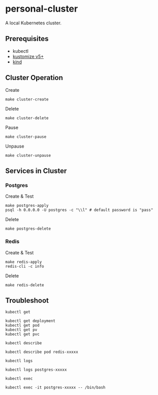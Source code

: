 # personal-cluster

A local Kubernetes cluster.

## Prerequisites

* kubectl
* [kustomize v5+](https://github.com/kubernetes-sigs/kustomize)
* [kind](https://kind.sigs.k8s.io/)

## Cluster Operation

Create

```shell
make cluster-create
```

Delete

```shell
make cluster-delete
```

Pause

```shell
make cluster-pause
```

Unpause

```shell
make cluster-unpause
```

## Services in Cluster

### Postgres

Create & Test

```shell
make postgres-apply
psql -h 0.0.0.0 -U postgres -c "\\l" # default password is "pass"
```

Delete

```shell
make postgres-delete
```

### Redis

Create & Test

```shell
make redis-apply
redis-cli -c info
```

Delete

```shell
make redis-delete
```

## Troubleshoot

`kubectl get`

```shell
kubectl get deployment
kubectl get pod
kubectl get pv
kubectl get pvc
```

`kubectl describe`

```shell
kubectl describe pod redis-xxxxx
```

`kubectl logs`

```shell
kubectl logs postgres-xxxxx
```

`kubectl exec`

```shell
kubectl exec -it postgres-xxxxx -- /bin/bash
```

